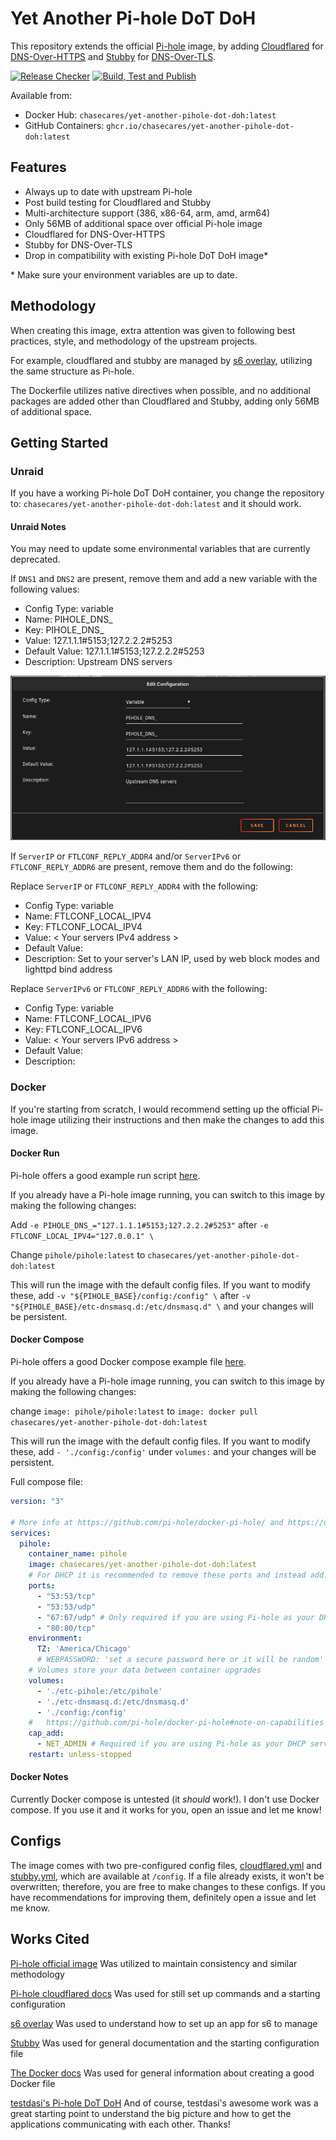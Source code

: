 <!-- yet-another-pihole-dot-doh by ChaseCares -->
# Yet Another Pi-hole DoT DoH

This repository extends the official [Pi-hole](https://github.com/pi-hole/docker-pi-hole) image, by adding [Cloudflared](https://github.com/cloudflare/cloudflared) for [DNS-Over-HTTPS](https://en.wikipedia.org/wiki/DNS_over_HTTPS) and [Stubby](https://github.com/getdnsapi/stubby) for [DNS-Over-TLS](https://en.wikipedia.org/wiki/DNS_over_TLS).

[![Release Checker](https://github.com/ChaseCares/yet-another-pihole-dot-doh/actions/workflows/release-checker.yml/badge.svg)](https://github.com/ChaseCares/yet-another-pihole-dot-doh/actions/workflows/release-checker.yml) [![Build, Test and Publish](https://github.com/ChaseCares/yet-another-pihole-dot-doh/actions/workflows/build-and-publish.yaml/badge.svg)](https://github.com/ChaseCares/yet-another-pihole-dot-doh/actions/workflows/build-and-publish.yaml)

Available from:

+ Docker Hub: `chasecares/yet-another-pihole-dot-doh:latest`
+ GitHub Containers: `ghcr.io/chasecares/yet-another-pihole-dot-doh:latest`

## Features

+ Always up to date with upstream Pi-hole
+ Post build testing for Cloudflared and Stubby
+ Multi-architecture support (386, x86-64, arm, amd, arm64)
+ Only 56MB of additional space over official Pi-hole image
+ Cloudflared for DNS-Over-HTTPS
+ Stubby for DNS-Over-TLS
+ Drop in compatibility with existing Pi-hole DoT DoH image*

\* Make sure your environment variables are up to date.

## Methodology

When creating this image, extra attention was given to following best practices, style, and methodology of the upstream projects.

For example, cloudflared and stubby are managed by [s6 overlay](https://github.com/just-containers/s6-overlay#the-docker-way), utilizing the same structure as Pi-hole.

The Dockerfile utilizes native directives when possible, and no additional packages are added other than Cloudflared and Stubby, adding only 56MB of additional space.

## Getting Started

### Unraid

If you have a working Pi-hole DoT DoH container, you change the repository to: `chasecares/yet-another-pihole-dot-doh:latest` and it should work.

#### Unraid Notes

You may need to update some environmental variables that are currently deprecated.

If `DNS1` and `DNS2` are present, remove them and add a new variable with the following values:

+ Config Type: variable
+ Name: PIHOLE_DNS_
+ Key: PIHOLE_DNS_
+ Value: 127.1.1.1#5153;127.2.2.2#5253
+ Default Value: 127.1.1.1#5153;127.2.2.2#5253
+ Description: Upstream DNS servers

![Add environmental variable](./img/unraid_add_variable.png)

If `ServerIP` or `FTLCONF_REPLY_ADDR4` and/or `ServerIPv6` or `FTLCONF_REPLY_ADDR6` are present, remove them and do the following:

Replace `ServerIP` or `FTLCONF_REPLY_ADDR4` with the following:

+ Config Type: variable
+ Name: FTLCONF_LOCAL_IPV4
+ Key: FTLCONF_LOCAL_IPV4
+ Value: < Your servers IPv4 address >
+ Default Value:
+ Description: Set to your server's LAN IP, used by web block modes and lighttpd bind address

Replace `ServerIPv6` or `FTLCONF_REPLY_ADDR6` with the following:

+ Config Type: variable
+ Name: FTLCONF_LOCAL_IPV6
+ Key: FTLCONF_LOCAL_IPV6
+ Value: < Your servers IPv6 address >
+ Default Value:
+ Description:

### Docker

If you're starting from scratch, I would recommend setting up the official Pi-hole image utilizing their instructions and then make the changes to add this image.

#### Docker Run

Pi-hole offers a good example run script [here](https://github.com/pi-hole/docker-pi-hole/blob/master/examples/docker_run.sh).

If you already have a Pi-hole image running, you can switch to this image by making the following changes:

Add `-e PIHOLE_DNS_="127.1.1.1#5153;127.2.2.2#5253"` after `-e FTLCONF_LOCAL_IPV4="127.0.0.1" \`

Change `pihole/pihole:latest` to `chasecares/yet-another-pihole-dot-doh:latest`

This will run the image with the default config files. If you want to modify these, add `-v "${PIHOLE_BASE}/config:/config" \` after `-v "${PIHOLE_BASE}/etc-dnsmasq.d:/etc/dnsmasq.d" \` and your changes will be persistent.

#### Docker Compose

Pi-hole offers a good Docker compose example file [here](https://github.com/pi-hole/docker-pi-hole#quick-start).

If you already have a Pi-hole image running, you can switch to this image by making the following changes:

change `image: pihole/pihole:latest` to `image: docker pull chasecares/yet-another-pihole-dot-doh:latest`

This will run the image with the default config files. If you want to modify these, add `- './config:/config'` under `volumes:` and your changes will be persistent.

Full compose file:

``` yaml
version: "3"

# More info at https://github.com/pi-hole/docker-pi-hole/ and https://docs.pi-hole.net/
services:
  pihole:
    container_name: pihole
    image: chasecares/yet-another-pihole-dot-doh:latest
    # For DHCP it is recommended to remove these ports and instead add: network_mode: "host"
    ports:
      - "53:53/tcp"
      - "53:53/udp"
      - "67:67/udp" # Only required if you are using Pi-hole as your DHCP server
      - "80:80/tcp"
    environment:
      TZ: 'America/Chicago'
      # WEBPASSWORD: 'set a secure password here or it will be random'
    # Volumes store your data between container upgrades
    volumes:
      - './etc-pihole:/etc/pihole'
      - './etc-dnsmasq.d:/etc/dnsmasq.d'
      - './config:/config'
    #   https://github.com/pi-hole/docker-pi-hole#note-on-capabilities
    cap_add:
      - NET_ADMIN # Required if you are using Pi-hole as your DHCP server, else not needed
    restart: unless-stopped
```

#### Docker Notes

Currently Docker compose is untested (it *should* work!). I don't use Docker compose. If you use it and it works for you, open an issue and let me know!

## Configs

The image comes with two pre-configured config files, [cloudflared.yml](./src/config/cloudflared.yml) and [stubby.yml](./src/config/stubby.yml), which are available at `/config`. If a file already exists, it won't be overwritten; therefore, you are free to make changes to these configs.
If you have recommendations for improving them, definitely open a issue and let me know.

## Works Cited

[Pi-hole official image](https://github.com/pi-hole/docker-pi-hole)
Was utilized to maintain consistency and similar methodology

[Pi-hole cloudflared docs](https://docs.pi-hole.net/guides/dns/cloudflared/)
Was used for still set up commands and a starting configuration

[s6 overlay](https://github.com/just-containers/s6-overlay)
Was used to understand how to set up an app for s6 to manage

[Stubby](https://github.com/getdnsapi/stubby)
Was used for general documentation and the starting configuration file

[The Docker docs](https://docs.docker.com/develop/develop-images/dockerfile_best-practices/)
Was used for general information about creating a good Docker file

[testdasi's Pi-hole DoT DoH](https://github.com/testdasi/pihole-dot-doh)
And of course, testdasi's awesome work was a great starting point to understand the big picture and how to get the applications communicating with each other. Thanks!
